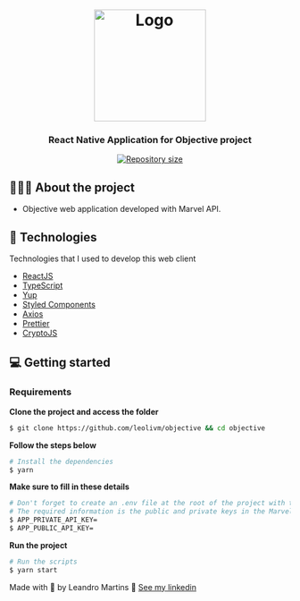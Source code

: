 <h1 align="center">
  <img alt="Logo" src="https://res.cloudinary.com/ds7s48zv6/image/upload/v1614462885/logo_pz5zp1.svg" width="200px">
</h1>

<h3 align="center">
  React Native Application for Objective project
</h3>

<p align="center">

  <a href="https://www.linkedin.com/in/leandro-martins-0640921a4/" target="_blank" rel="noopener noreferrer">
    <img alt="Repository size" src="https://img.shields.io/badge/made%20by-Leandro%20Martins-blueviolet">
  </a>
</p>

## 👨🏻‍💻 About the project

- Objective web application developed with Marvel API.

## 🚀 Technologies

Technologies that I used to develop this web client

- [ReactJS](https://reactjs.org/)
- [TypeScript](https://www.typescriptlang.org/)
- [Yup](https://github.com/jquense/yup)
- [Styled Components](https://styled-components.com/)
- [Axios](https://github.com/axios/axios)
- [Prettier](https://prettier.io/)
- [CryptoJS](https://cryptojs.gitbook.io/docs/)

## 💻 Getting started

### Requirements

**Clone the project and access the folder**

```bash
$ git clone https://github.com/leolivm/objective && cd objective
```

**Follow the steps below**

```bash
# Install the dependencies
$ yarn
```

**Make sure to fill in these details**

```bash
# Don't forget to create an .env file at the root of the project with the information found in the .envexample file
# The required information is the public and private keys in the Marvel API developer account.
$ APP_PRIVATE_API_KEY=
$ APP_PUBLIC_API_KEY=
```

**Run the project**

```bash
# Run the scripts
$ yarn start
```

Made with 💜 by Leandro Martins 👋 [See my linkedin](https://www.linkedin.com/in/leandro-martins-0640921a4/)
